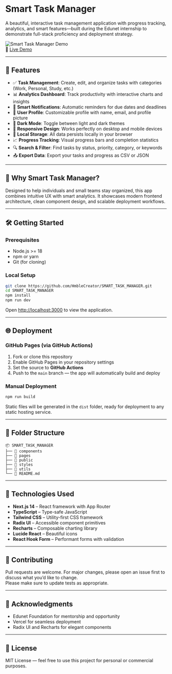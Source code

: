 # Smart Task Manager

A beautiful, interactive task management application with progress tracking, analytics, and smart features—built during the Edunet internship to demonstrate full-stack proficiency and deployment strategy.

![Smart Task Manager Demo](demo.gif)  
🔗 [Live Demo](https://your-deployment-url.com)

---

## 🚀 Features

- ✅ **Task Management**: Create, edit, and organize tasks with categories (Work, Personal, Study, etc.)
- 📊 **Analytics Dashboard**: Track productivity with interactive charts and insights
- 🔔 **Smart Notifications**: Automatic reminders for due dates and deadlines
- 👤 **User Profile**: Customizable profile with name, email, and profile picture
- 🌙 **Dark Mode**: Toggle between light and dark themes
- 📱 **Responsive Design**: Works perfectly on desktop and mobile devices
- 💾 **Local Storage**: All data persists locally in your browser
- 📈 **Progress Tracking**: Visual progress bars and completion statistics
- 🔍 **Search & Filter**: Find tasks by status, priority, category, or keywords
- 📤 **Export Data**: Export your tasks and progress as CSV or JSON

---

## 🧠 Why Smart Task Manager?

Designed to help individuals and small teams stay organized, this app combines intuitive UX with smart analytics. It showcases modern frontend architecture, clean component design, and scalable deployment workflows.

---

## 🛠️ Getting Started

### Prerequisites

- Node.js >= 18
- npm or yarn
- Git (for cloning)

### Local Setup

```bash
git clone https://github.com/HmbleCreator/SMART_TASK_MANAGER.git
cd SMART_TASK_MANAGER
npm install
npm run dev
```

Open [http://localhost:3000](http://localhost:3000) to view the application.

---

## 🌐 Deployment

### GitHub Pages (via GitHub Actions)

1. Fork or clone this repository  
2. Enable GitHub Pages in your repository settings  
3. Set the source to **GitHub Actions**  
4. Push to the `main` branch — the app will automatically build and deploy

### Manual Deployment

```bash
npm run build
```

Static files will be generated in the `dist` folder, ready for deployment to any static hosting service.

---

## 📁 Folder Structure

```
📦 SMART_TASK_MANAGER  
├── 📁 components  
├── 📁 pages  
├── 📁 public  
├── 📁 styles  
├── 📁 utils  
└── 📄 README.md  
```

---

## 🧪 Technologies Used

- **Next.js 14** – React framework with App Router
- **TypeScript** – Type-safe JavaScript
- **Tailwind CSS** – Utility-first CSS framework
- **Radix UI** – Accessible component primitives
- **Recharts** – Composable charting library
- **Lucide React** – Beautiful icons
- **React Hook Form** – Performant forms with validation

---

## 🤝 Contributing

Pull requests are welcome. For major changes, please open an issue first to discuss what you’d like to change.  
Please make sure to update tests as appropriate.

---

## 🙌 Acknowledgments

- Edunet Foundation for mentorship and opportunity  
- Vercel for seamless deployment  
- Radix UI and Recharts for elegant components

---

## 📄 License

MIT License — feel free to use this project for personal or commercial purposes.
